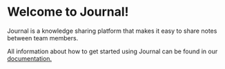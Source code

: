 # Welcome to Journal!

Journal is a knowledge sharing platform that makes it easy to share notes between team members.

All information about how to get started using Journal can be found in our [documentation.](https://duo-labs.github.io/journal/)